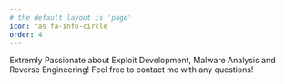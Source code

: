 ```yaml
---
# the default layout is 'page'
icon: fas fa-info-circle
order: 4
---
```

Extremly Passionate about Exploit Development, Malware Analysis and Reverse Engineering! Feel free to contact me with any questions!